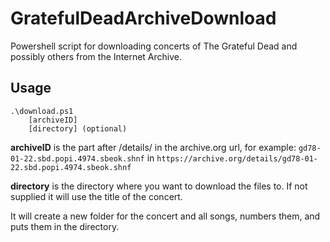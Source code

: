 
# GratefulDeadArchiveDownload
Powershell script for downloading concerts of The Grateful Dead and possibly others from the Internet Archive.

## Usage
```
.\download.ps1  
    [archiveID]
    [directory] (optional)
   ```

**archiveID** is the part after /details/ in the archive.org url, for example:
``gd78-01-22.sbd.popi.4974.sbeok.shnf`` in ``https://archive.org/details/gd78-01-22.sbd.popi.4974.sbeok.shnf``

**directory** is the directory where you want to download the files to. 
If not supplied it will use the title of the concert.

It will create a new folder for the concert and all songs, numbers them, and puts them in the directory.
